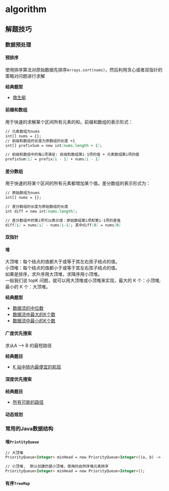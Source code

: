# algorithm

## 解题技巧

### 数据预处理

#### 预排序
使用排序算法对原始数据先排序`Arrays.sort(nums)`，然后利用贪心或者双指针的策略对问题进行求解

**经典题型**
- [救生艇](https://leetcode-cn.com/problems/boats-to-save-people/)

#### 前缀和数组
用于快速的求解某个区间所有元素的和。前缀和数组的表示形式：

```markdown
// 元素数组为nums
int[] nums = {};
// 前缀和数组的长度为原数组的长度 +1
int[] prefixSum = new int[nums.length + 1];

// 前缀和数组中的每i项满足: 前缀和数组第i-1项的值 + 元素数组第i项的值
prefixSum[i] = prefix[i - 1] + nums[i - 1]

```

#### 差分数组
用于快速的将某个区间的所有元素都增加某个值。差分数组的表示形式为：

```markdown
// 原始数组为nums
int[] nums = {};

// 差分数组的长度为原始数组的长度
int diff = new int[nums.length];

// 差分数组中的第i项可以表示成：原始数组第i项和第i-1项的差值
diff[i] = nums[i] - nums[i-1]; 其中diff[0] = nums[0]
```

#### 双指针

#### 堆
大顶堆：每个结点的值都大于或等于其左右孩子结点的值。<br/>
小顶堆：每个结点的值都小于或等于其左右孩子结点的值。<br/>
如果是排序，求升序用大顶堆，求降序用小顶堆。<br/>
一般我们说 topK 问题，就可以用大顶堆或小顶堆来实现，最大的 K 个：小顶堆; 最小的 K 个：大顶堆。

**经典题型**
- [数据流的中位数](https://leetcode-cn.com/problems/find-median-from-data-stream/)
- [数据流中最大的K个数]()
- [数据流中最小的K个数]()

#### 广度优先搜索
求从A --> B 的最短路径

**经典题目**
- [K 站中转内最便宜的航班](https://leetcode-cn.com/problems/cheapest-flights-within-k-stops/)

#### 深度优先搜索

**经典题目**
- [所有可能的路径](https://leetcode-cn.com/problems/all-paths-from-source-to-target/)

#### 动态规划


### 常用的Java数据结构

#### 堆`PriotityQueue`

```markdown
// 大顶堆
PriorityQueue<Integer> minHead = new PriorityQueue<Integer>((a, b) -> (b - a));

// 小顶堆,  默认创建的是小顶堆，使用的自然序堆元素排序
PriorityQueue<Integer> minHead = new PriorityQueue<Integer>();
```

#### 有序`TreeMap`